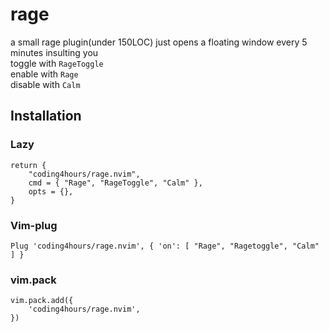 # rage
a small rage plugin(under 150LOC)
just opens a floating window every 5 minutes insulting you 
<br/>
toggle with ```RageToggle```
<br/>
enable with ```Rage```
<br/>
disable with ```Calm```

## Installation
### Lazy
```lazy
return {
    "coding4hours/rage.nvim",
    cmd = { "Rage", "RageToggle", "Calm" },
    opts = {},
}
```

### Vim-plug
```vimplug
Plug 'coding4hours/rage.nvim', { 'on': [ "Rage", "Ragetoggle", "Calm" ] }
```

### vim.pack
```vimpack
vim.pack.add({
    'coding4hours/rage.nvim',
})
```


